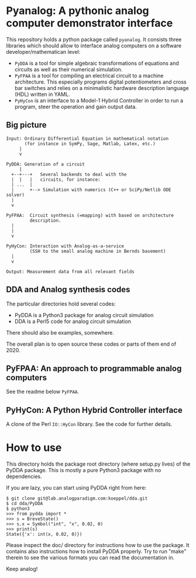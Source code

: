 # Pyanalog: A pythonic analog computer demonstrator interface

This repository holds a python package called `pyanalog`.
It consists three libraries which should allow to interface
analog computers on a software developer/mathematican level:

* `PyDDA` is a tool for simple algebraic transformations of equations
  and circuits as well as their numerical simulation.
* `PyFPAA` is a tool for compiling an electrical circuit to a machine
  architecture. This especially programs digital potentiometers and
  cross bar switches and relies on a minimalistic hardware description
  language (HDL) written in YAML.
* `PyHyCon` is an interface to a Model-1 Hybrid Controller in order to
  run a program, steer the operation and gain output data.
  
## Big picture

```
Input: Ordinary Differential Equation in mathematical notation
       (for instance in SymPy, Sage, Matlab, Latex, etc.)
     |
     v
     
PyDDA: Generation of a circuit
     |
  +--+---+   Several backends to deal with the
  |  |   |   circuits, for instance:
  | ...  |
  |      +--> Simulation with numerics (C++ or SciPy/Netlib ODE solver)
  |
  v

PyFPAA:  Circuit synthesis (=mapping) with based on architecture
         description.
  |
  |
  v

PyHyCon: Interaction with Analog-as-a-service
         (SSH to the small analog machine in Bernds basement)
  |
  v
  
Output: Measurement data from all relevant fields
```
  
## DDA and Analog synthesis codes

The particular directories hold several codes:

* PyDDA is a Python3 package for analog circuit simulation
* DDA is a Perl5 code for analog circuit simulation

There should also be examples, somewhere.

The overall plan is to open source these codes or parts of them end of 2020.

## PyFPAA: An approach to programmable analog computers

See the readme below ``PyFPAA``.

## PyHyCon: A Python Hybrid Controller interface

A clone of the Perl `IO::HyCon` library. See the code for
further details.


# How to use

This directory holds the package root directory (where setup.py lives)
of the PyDDA package. This is mostly a pure Python3 package with no
dependencies.

If you are lazy, you can start using PyDDA right from here:

```
$ git clone git@lab.analogparadigm.com:koeppel/dda.git
$ cd dda/PyDDA
$ python3
>>> from pydda import *
>>> s = BreveState()
>>> s.x = Symbol("int", "x", 0.02, 0)
>>> print(s)
State({'x': int(x, 0.02, 0)})
```

Please inspect the doc/ directory for instructions how to use the
package. It contains also instructions how to install PyDDA properly.
Try to run "make" therein to see the various formats you can read
the documentation in.

Keep analog!

